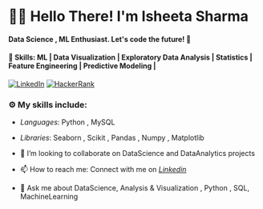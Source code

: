 # 👩‍💻 Hello There! I'm Isheeta Sharma
#### Data Science , ML Enthusiast. Let's code the future! 🚀
#### 🌱 Skills: ML | Data Visualization | Exploratory Data Analysis | Statistics | Feature Engineering | Predictive Modeling |

 [![LinkedIn](https://img.shields.io/static/v1.svg?label=LinkedIn&message=@IsheetaSharma&logo=linkedin&style=flat&color=blue)](https://www.linkedin.com/in/isheetasharma26/)
 [![HackerRank](https://img.shields.io/static/v1.svg?label=HackerRank&message=@IsheetaSharma&logo=HackerRank&style=flat&color=green)](https://www.hackerrank.com/profile/26ishita)

### :gear: My skills include:

- *Languages*: Python , MySQL

- *Libraries*: Seaborn , Scikit , Pandas , Numpy , Matplotlib    
- 👯 I’m looking to collaborate on DataScience and DataAnalytics projects
- 📫 How to reach me: Connect with me on *[Linkedin](https://www.linkedin.com/in/isheetasharma26/)*  
- 💬 Ask me about DataScience, Analysis & Visualization , Python , SQL, MachineLearning
  
